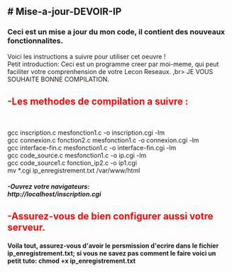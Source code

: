 <!DOCTYPE html>
<html>
  <head>
    
  </head>
  <body>
    <h2># Mise-a-jour-DEVOIR-IP</h2>
    <h3>Ceci est un mise a jour du mon code, il contient des nouveaux fonctionnalites.</h3>
    <p>Voici les instructions a suivre pour utiliser cet oeuvre ! <br>
Petit introduction: Ceci est un programme creer par moi-meme, qui peut faciliter votre comprenhension de votre Lecon Reseaux. ,br> JE VOUS SOUHAITE BONNE COMPILATION.</p>
    <h2 style="color: red;">-Les methodes de compilation a suivre :</h2><br>
    <p>
      gcc inscription.c mesfonction1.c -o inscription.cgi -lm <br>
gcc connexion.c fonction2.c mesfonction1.c -o connexion.cgi -lm <br>
gcc interface-fin.c mesfonction1.c -o interface-fin.cgi -lm <br>
gcc code_source.c mesfonction1.c -o ip.cgi -lm <br>gcc code_source1.c fonction_ip2.c -o ip1.cgi <br>
mv *.cgi ip_enregistrement.txt /var/www/html</p>
<h5>-Ouvrez votre navigateurs: <br>
http://localhost/inscription.cgi <br></h5>
    <h2 style="color: red;">-Assurez-vous de bien configurer aussi votre serveur.</h2>
    <h4>Voila tout, assurez-vous d'avoir le persmission d'ecrire dans le fichier ip_enregistrement.txt; si vous ne savez pas comment le faire voici un petit tuto: 
chmod +x ip_enregistrement.txt </h4>
  </body>
</html>













